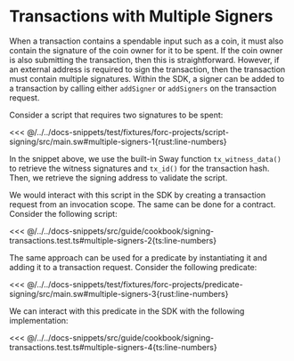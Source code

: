 # Transactions with Multiple Signers

When a transaction contains a spendable input such as a coin, it must also contain the signature of the coin owner for it to be spent. If the coin owner is also submitting the transaction, then this is straightforward. However, if an external address is required to sign the transaction, then the transaction must contain multiple signatures. Within the SDK, a signer can be added to a transaction by calling either `addSigner` or `addSigners` on the transaction request.

Consider a script that requires two signatures to be spent:

<<< @/../../docs-snippets/test/fixtures/forc-projects/script-signing/src/main.sw#multiple-signers-1{rust:line-numbers}

In the snippet above, we use the built-in Sway function `tx_witness_data()` to retrieve the witness signatures and `tx_id()` for the transaction hash. Then, we retrieve the signing address to validate the script.

We would interact with this script in the SDK by creating a transaction request from an invocation scope. The same can be done for a contract. Consider the following script:

<<< @/../../docs-snippets/src/guide/cookbook/signing-transactions.test.ts#multiple-signers-2{ts:line-numbers}

The same approach can be used for a predicate by instantiating it and adding it to a transaction request. Consider the following predicate:

<<< @/../../docs-snippets/test/fixtures/forc-projects/predicate-signing/src/main.sw#multiple-signers-3{rust:line-numbers}

We can interact with this predicate in the SDK with the following implementation:

<<< @/../../docs-snippets/src/guide/cookbook/signing-transactions.test.ts#multiple-signers-4{ts:line-numbers}
